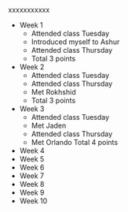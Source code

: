 xxxxxxxxxxx

- Week 1
	+ Attended class Tuesday
	+ Introduced myself to Ashur
	+ Attended class Thursday
	+ Total 3 points
- Week 2
	+ Attended class Tuesday
	+ Attended class Thursday
	+ Met Rokhshid
	+ Total 3 points
- Week 3
	+ Attended class Tuesday
	+ Met Jaden
	+ Attended class Thursday
	+ Met Orlando
	Total 4 points
- Week 4
- Week 5
- Week 6
- Week 7
- Week 8
- Week 9
- Week 10
